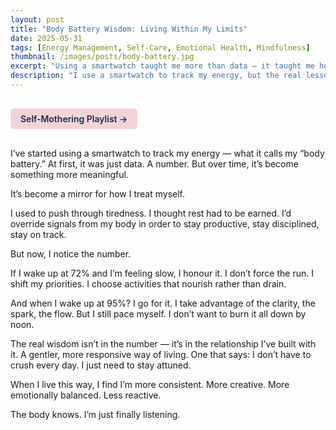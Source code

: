 ```yaml
---
layout: post
title: "Body Battery Wisdom: Living Within My Limits"
date: 2025-05-31
tags: [Energy Management, Self-Care, Emotional Health, Mindfulness]
thumbnail: /images/posts/body-battery.jpg
excerpt: "Using a smartwatch taught me more than data — it taught me how to finally listen to what my body has been saying all along."
description: "I use a smartwatch to track my energy, but the real lesson is in how I treat myself."
---
```


<a href="https://music.youtube.com/playlist?list=PLuO5E1rh5RqIzePJeOjdXo62gwnYJ748_&si=NvtF0mzI9Sx2IoPu&shuffle=1" 
   target="_blank" 
   class="back-button"
   style="display:inline-block; margin: 1rem auto; background-color: #F4D3D8; color: #1A2D41; padding: 0.5rem 1rem; border-radius: 6px; font-weight: 600; text-decoration: none;">
  Self‑Mothering Playlist →
</a>

I’ve started using a smartwatch to track my energy — what it calls my “body battery.” At first, it was just data. A number. But over time, it’s become something more meaningful.

It’s become a mirror for how I treat myself.

I used to push through tiredness. I thought rest had to be earned. I’d override signals from my body in order to stay productive, stay disciplined, stay on track.

But now, I notice the number.

If I wake up at 72% and I’m feeling slow, I honour it. I don’t force the run. I shift my priorities. I choose activities that nourish rather than drain.

And when I wake up at 95%? I go for it. I take advantage of the clarity, the spark, the flow. But I still pace myself. I don’t want to burn it all down by noon.

The real wisdom isn’t in the number — it’s in the relationship I’ve built with it. A gentler, more responsive way of living. One that says: I don’t have to crush every day. I just need to stay attuned.

When I live this way, I find I’m more consistent. More creative. More emotionally balanced. Less reactive.

The body knows. I’m just finally listening.
